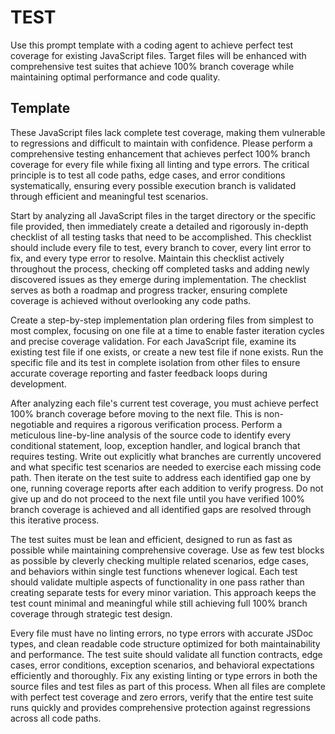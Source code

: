 # TEST

Use this prompt template with a coding agent to achieve perfect test coverage for existing JavaScript files. Target files will be enhanced with comprehensive test suites that achieve 100% branch coverage while maintaining optimal performance and code quality.

## Template

These JavaScript files lack complete test coverage, making them vulnerable to regressions and difficult to maintain with confidence. Please perform a comprehensive testing enhancement that achieves perfect 100% branch coverage for every file while fixing all linting and type errors. The critical principle is to test all code paths, edge cases, and error conditions systematically, ensuring every possible execution branch is validated through efficient and meaningful test scenarios.

Start by analyzing all JavaScript files in the target directory or the specific file provided, then immediately create a detailed and rigorously in-depth checklist of all testing tasks that need to be accomplished. This checklist should include every file to test, every branch to cover, every lint error to fix, and every type error to resolve. Maintain this checklist actively throughout the process, checking off completed tasks and adding newly discovered issues as they emerge during implementation. The checklist serves as both a roadmap and progress tracker, ensuring complete coverage is achieved without overlooking any code paths.

Create a step-by-step implementation plan ordering files from simplest to most complex, focusing on one file at a time to enable faster iteration cycles and precise coverage validation. For each JavaScript file, examine its existing test file if one exists, or create a new test file if none exists. Run the specific file and its test in complete isolation from other files to ensure accurate coverage reporting and faster feedback loops during development.

After analyzing each file's current test coverage, you must achieve perfect 100% branch coverage before moving to the next file. This is non-negotiable and requires a rigorous verification process. Perform a meticulous line-by-line analysis of the source code to identify every conditional statement, loop, exception handler, and logical branch that requires testing. Write out explicitly what branches are currently uncovered and what specific test scenarios are needed to exercise each missing code path. Then iterate on the test suite to address each identified gap one by one, running coverage reports after each addition to verify progress. Do not give up and do not proceed to the next file until you have verified 100% branch coverage is achieved and all identified gaps are resolved through this iterative process.

The test suites must be lean and efficient, designed to run as fast as possible while maintaining comprehensive coverage. Use as few test blocks as possible by cleverly checking multiple related scenarios, edge cases, and behaviors within single test functions whenever logical. Each test should validate multiple aspects of functionality in one pass rather than creating separate tests for every minor variation. This approach keeps the test count minimal and meaningful while still achieving full 100% branch coverage through strategic test design.

Every file must have no linting errors, no type errors with accurate JSDoc types, and clean readable code structure optimized for both maintainability and performance. The test suite should validate all function contracts, edge cases, error conditions, exception scenarios, and behavioral expectations efficiently and thoroughly. Fix any existing linting or type errors in both the source files and test files as part of this process. When all files are complete with perfect test coverage and zero errors, verify that the entire test suite runs quickly and provides comprehensive protection against regressions across all code paths.
